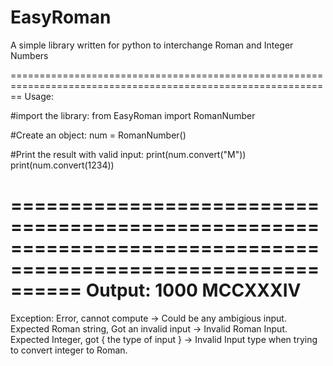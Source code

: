 # EasyRoman
A simple library written for python to interchange Roman and Integer Numbers

==============================================================================================================
Usage:

#import the library:
from EasyRoman import RomanNumber

#Create an object:
num = RomanNumber()

#Print the result with valid input:
print(num.convert("M"))
print(num.convert(1234))

==============================================================================================================
Output:
1000
MCCXXXIV
==============================================================================================================

Exception:
Error, cannot compute -> Could be any ambigious input.
Expected Roman string, Got an invalid input  -> Invalid Roman Input.
Expected Integer, got { the type of input } -> Invalid Input type when trying to convert integer to Roman.
